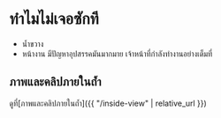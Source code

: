 ---
---

# ทำไมไม่เจอซักที

* น้ำขวาง
* หน้างาน มีปัญหาอุปสรรคมันมากมาย เจ้าหน้าที่กำลังทำงานอย่างเต็มที่

## ภาพและคลิปภายในถ้ำ

ดูที่[ภาพและคลิปภายในถ้ำ]({{ "/inside-view" | relative_url }})
